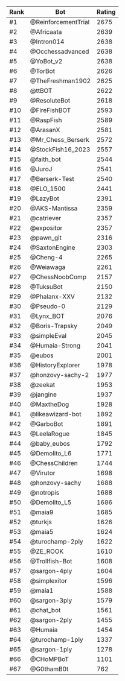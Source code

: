 Rank|Bot|Rating
---|---|---
#1|@ReinforcementTrial|2675
#2|@Africaata|2639
#3|@Intron014|2638
#4|@Occhessadvanced|2638
#5|@YoBot_v2|2638
#6|@TorBot|2626
#7|@TheFreshman1902|2625
#8|@ttBOT|2622
#9|@ResoluteBot|2618
#10|@FireFishBOT|2593
#11|@RaspFish|2589
#12|@ArasanX|2581
#13|@Mr_Chess_Berserk|2572
#14|@StockFish16_2023|2557
#15|@faith_bot|2544
#16|@JuroJ|2541
#17|@Berserk-Test|2540
#18|@ELO_1500|2441
#19|@LazyBot|2391
#20|@AKS-Mantissa|2359
#21|@catriever|2357
#22|@expositor|2357
#23|@pawn_git|2316
#24|@SaxtonEngine|2303
#25|@Cheng-4|2265
#26|@Weiawaga|2261
#27|@ChessNoobComp|2157
#28|@TuksuBot|2150
#29|@Phalanx-XXV|2132
#30|@Pseudo-0|2129
#31|@Lynx_BOT|2076
#32|@Boris-Trapsky|2049
#33|@simpleEval|2045
#34|@Humaia-Strong|2041
#35|@eubos|2001
#36|@HistoryExplorer|1978
#37|@honzovy-sachy-2|1977
#38|@zeekat|1953
#39|@jangine|1937
#40|@MaxtheDog|1928
#41|@likeawizard-bot|1892
#42|@GarboBot|1891
#43|@LeelaRogue|1845
#44|@baby_eubos|1792
#45|@Demolito_L6|1771
#46|@ChessChildren|1744
#47|@Virutor|1698
#48|@honzovy-sachy|1688
#49|@notropis|1688
#50|@Demolito_L5|1686
#51|@maia9|1685
#52|@turkjs|1626
#53|@maia5|1624
#54|@turochamp-2ply|1622
#55|@ZE_ROOK|1610
#56|@Trollfish-Bot|1608
#57|@sargon-4ply|1604
#58|@simplexitor|1596
#59|@maia1|1588
#60|@sargon-3ply|1579
#61|@chat_bot|1561
#62|@sargon-2ply|1455
#63|@Humaia|1454
#64|@turochamp-1ply|1337
#65|@sargon-1ply|1278
#66|@CHoMPBoT|1101
#67|@G0thamB0t|762
